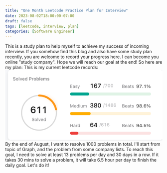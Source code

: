```yaml
---
title: "One Month Leetcode Practice Plan for Interview"
date: 2023-08-02T18:00:00-07:00
draft: false
tags: [leetcode, interview, plan]
categories: [Software Engineer]
---
```

This is a study plan to help myself to achieve my success of incoming interview. If you somehow find this blog and also have some study plan recently, you are welcome to record your progress here. I can become you online "study company". Hope we will reach our goal at the end!
So here are my plan:
This is my current leetcode records:
![Progress0802](/static/images/leetcode0802.png "Progress0802")
By the end of August, I want to resolve 1000 problems in total. I'll start from topic of Graph, and the problem from some company lists.
To reach this goal, I need to solve at least 13 problems per day and 30 days in a row. 
If it takes 30 mins to solve a problem, it will take 6.5 hour per day to finish the daily goal.
Let's do it!